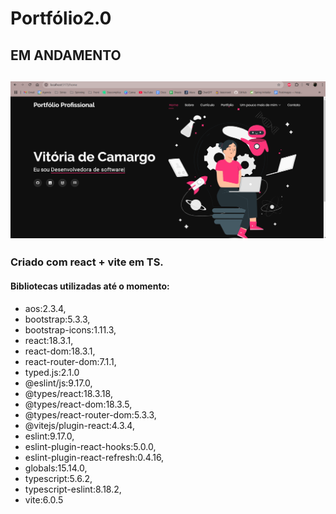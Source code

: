 <h1>Portfólio2.0</h1>

<h2> EM ANDAMENTO<h2>

![Screenshot da home](image.png)

<h3>Criado com react + vite em TS.</h3>

<h4>Bibliotecas utilizadas até o momento:</h4>

* aos:2.3.4,
* bootstrap:5.3.3,
* bootstrap-icons:1.11.3,
* react:18.3.1,
* react-dom:18.3.1,
* react-router-dom:7.1.1,
* typed.js:2.1.0
* @eslint/js:9.17.0,
* @types/react:18.3.18,
* @types/react-dom:18.3.5,
* @types/react-router-dom:5.3.3,
* @vitejs/plugin-react:4.3.4,
* eslint:9.17.0,
* eslint-plugin-react-hooks:5.0.0,
* eslint-plugin-react-refresh:0.4.16,
* globals:15.14.0,
* typescript:5.6.2,
* typescript-eslint:8.18.2,
* vite:6.0.5